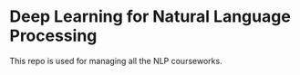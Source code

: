 # Deep Learning for Natural Language Processing

This repo is used for managing all the NLP courseworks.
